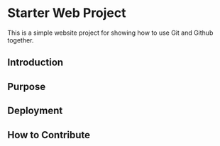 # Starter Web Project 

This is a simple website project for showing how to use Git and Github together.

## Introduction

## Purpose 

## Deployment

## How to Contribute



